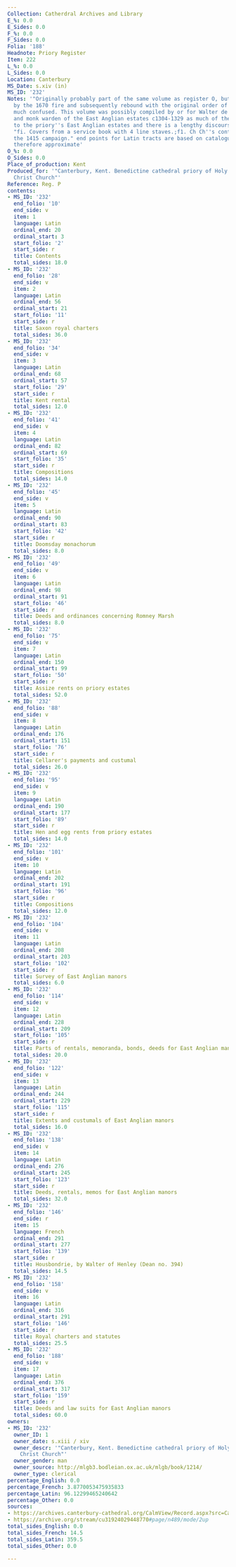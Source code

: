 ```yaml
---
Collection: Catherdral Archives and Library
E_%: 0.0
E_Sides: 0.0
F_%: 0.0
F_Sides: 0.0
Folia: '188'
Headnote: Priory Register
Item: 222
L_%: 0.0
L_Sides: 0.0
Location: Canterbury
MS_Date: s.xiv (in)
MS_ID: '232'
Notes: '"Originally probably part of the same volume as register O, but much damaged
  by the 1670 fire and subsequently rebound with the original order of the folios
  much confused. This volume was possibly compiled by or for Walter de Norwich, cellarer
  and monk warden of the East Anglian estates c1304-1329 as much of the material pertains
  to the priory''s East Anglian estates and there is a lengthy discourse on the cellarer.";
  "fi. Covers from a service book with 4 line staves.;f1. Ch Ch''s contribution to
  the 1415 campaign." end points for Latin tracts are based on catalogue entries and
  therefore approximate'
O_%: 0.0
O_Sides: 0.0
Place_of_production: Kent
Produced_for: '"Canterbury, Kent. Benedictine cathedral priory of Holy Trinity or
  Christ Church"'
Reference: Reg. P
contents:
- MS_ID: '232'
  end_folio: '10'
  end_side: v
  item: 1
  language: Latin
  ordinal_end: 20
  ordinal_start: 3
  start_folio: '2'
  start_side: r
  title: Contents
  total_sides: 18.0
- MS_ID: '232'
  end_folio: '28'
  end_side: v
  item: 2
  language: Latin
  ordinal_end: 56
  ordinal_start: 21
  start_folio: '11'
  start_side: r
  title: Saxon royal charters
  total_sides: 36.0
- MS_ID: '232'
  end_folio: '34'
  end_side: v
  item: 3
  language: Latin
  ordinal_end: 68
  ordinal_start: 57
  start_folio: '29'
  start_side: r
  title: Kent rental
  total_sides: 12.0
- MS_ID: '232'
  end_folio: '41'
  end_side: v
  item: 4
  language: Latin
  ordinal_end: 82
  ordinal_start: 69
  start_folio: '35'
  start_side: r
  title: Compositions
  total_sides: 14.0
- MS_ID: '232'
  end_folio: '45'
  end_side: v
  item: 5
  language: Latin
  ordinal_end: 90
  ordinal_start: 83
  start_folio: '42'
  start_side: r
  title: Doomsday monachorum
  total_sides: 8.0
- MS_ID: '232'
  end_folio: '49'
  end_side: v
  item: 6
  language: Latin
  ordinal_end: 98
  ordinal_start: 91
  start_folio: '46'
  start_side: r
  title: Deeds and ordinances concerning Romney Marsh
  total_sides: 8.0
- MS_ID: '232'
  end_folio: '75'
  end_side: v
  item: 7
  language: Latin
  ordinal_end: 150
  ordinal_start: 99
  start_folio: '50'
  start_side: r
  title: Assize rents on priory estates
  total_sides: 52.0
- MS_ID: '232'
  end_folio: '88'
  end_side: v
  item: 8
  language: Latin
  ordinal_end: 176
  ordinal_start: 151
  start_folio: '76'
  start_side: r
  title: Cellarer's payments and custumal
  total_sides: 26.0
- MS_ID: '232'
  end_folio: '95'
  end_side: v
  item: 9
  language: Latin
  ordinal_end: 190
  ordinal_start: 177
  start_folio: '89'
  start_side: r
  title: Hen and egg rents from priory estates
  total_sides: 14.0
- MS_ID: '232'
  end_folio: '101'
  end_side: v
  item: 10
  language: Latin
  ordinal_end: 202
  ordinal_start: 191
  start_folio: '96'
  start_side: r
  title: Compositions
  total_sides: 12.0
- MS_ID: '232'
  end_folio: '104'
  end_side: v
  item: 11
  language: Latin
  ordinal_end: 208
  ordinal_start: 203
  start_folio: '102'
  start_side: r
  title: Survey of East Anglian manors
  total_sides: 6.0
- MS_ID: '232'
  end_folio: '114'
  end_side: v
  item: 12
  language: Latin
  ordinal_end: 228
  ordinal_start: 209
  start_folio: '105'
  start_side: r
  title: Parts of rentals, memoranda, bonds, deeds for East Anglian manors
  total_sides: 20.0
- MS_ID: '232'
  end_folio: '122'
  end_side: v
  item: 13
  language: Latin
  ordinal_end: 244
  ordinal_start: 229
  start_folio: '115'
  start_side: r
  title: Extents and custumals of East Anglian manors
  total_sides: 16.0
- MS_ID: '232'
  end_folio: '138'
  end_side: v
  item: 14
  language: Latin
  ordinal_end: 276
  ordinal_start: 245
  start_folio: '123'
  start_side: r
  title: Deeds, rentals, memos for East Anglian manors
  total_sides: 32.0
- MS_ID: '232'
  end_folio: '146'
  end_side: r
  item: 15
  language: French
  ordinal_end: 291
  ordinal_start: 277
  start_folio: '139'
  start_side: r
  title: Housbondrie, by Walter of Henley (Dean no. 394)
  total_sides: 14.5
- MS_ID: '232'
  end_folio: '158'
  end_side: v
  item: 16
  language: Latin
  ordinal_end: 316
  ordinal_start: 291
  start_folio: '146'
  start_side: r
  title: Royal charters and statutes
  total_sides: 25.5
- MS_ID: '232'
  end_folio: '188'
  end_side: v
  item: 17
  language: Latin
  ordinal_end: 376
  ordinal_start: 317
  start_folio: '159'
  start_side: r
  title: Deeds and law suits for East Anglian manors
  total_sides: 60.0
owners:
- MS_ID: '232'
  owner_ID: 1
  owner_date: s.xiii / xiv
  owner_descr: '"Canterbury, Kent. Benedictine cathedral priory of Holy Trinity or
    Christ Church"'
  owner_gender: man
  owner_source: http://mlgb3.bodleian.ox.ac.uk/mlgb/book/1214/
  owner_type: clerical
percentage_English: 0.0
percentage_French: 3.8770053475935833
percentage_Latin: 96.12299465240642
percentage_Other: 0.0
sources:
- https://archives.canterbury-cathedral.org/CalmView/Record.aspx?src=CalmView.Catalog&id=CCA-DCc%2fRegister%2fP
- https://archive.org/stream/cu31924029448770#page/n489/mode/2up
total_sides_English: 0.0
total_sides_French: 14.5
total_sides_Latin: 359.5
total_sides_Other: 0.0

---
```


